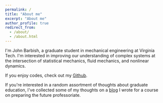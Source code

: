```yaml
---
permalink: /
title: "About me"
excerpt: "About me"
author_profile: true
redirect_from: 
  - /about/
  - /about.html
---
```


I'm John Barbish, a graduate student in mechanical engineering at Virginia Tech. I'm interested in improving our understanding of complex systems at the intersection of statistical mechanics, fluid mechanics, and nonlinear dynamics.

If you enjoy codes, check out my [Github](https://github.com/JohnBarbish).

If you're interested in a random assortment of thoughts about graduate education, I've collected some of my thoughts on a [blog](https://blogs.tlos.vt.edu/grad5104johnb/) I wrote for a course on preparing the future professoriate.
